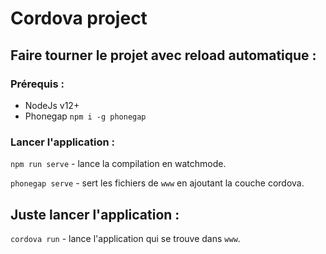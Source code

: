 # Cordova project

## Faire tourner le projet avec reload automatique :

### Prérequis :

- NodeJs v12+
- Phonegap `npm i -g phonegap`

### Lancer l'application :

`npm run serve` - lance la compilation en watchmode.

`phonegap serve` - sert les fichiers de `www` en ajoutant la couche cordova.

## Juste lancer l'application :

`cordova run` - lance l'application qui se trouve dans `www`.
